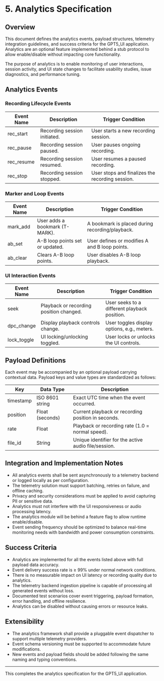 # 5. Analytics Specification

## Overview

This document defines the analytics events, payload structures, telemetry integration guidelines, and success criteria for the GPT5_UI application. Analytics are an optional feature implemented behind a stub protocol to allow enable/disable without impacting core functionality.

The purpose of analytics is to enable monitoring of user interactions, session activity, and UI state changes to facilitate usability studies, issue diagnostics, and performance tuning.

## Analytics Events

### Recording Lifecycle Events

| Event Name | Description                              | Trigger Condition                              |
|------------|------------------------------------------|-------------------------------------------------|
| rec_start  | Recording session initiated.             | User starts a new recording session.          |
| rec_pause  | Recording session paused.                 | User pauses ongoing recording.                  |
| rec_resume | Recording session resumed.                | User resumes a paused recording.                |
| rec_stop   | Recording session stopped.                | User stops and finalizes the recording session.|

### Marker and Loop Events

| Event Name | Description                            | Trigger Condition                              |
|------------|--------------------------------------|-------------------------------------------------|
| mark_add   | User adds a bookmark (T-MARK).        | A bookmark is placed during recording/playback.|
| ab_set     | A-B loop points set or updated.        | User defines or modifies A and B loop points.  |
| ab_clear   | Clears A-B loop points.                 | User disables A-B loop playback.                |

### UI Interaction Events

| Event Name   | Description                              | Trigger Condition                                |
|--------------|------------------------------------------|-------------------------------------------------|
| seek         | Playback or recording position changed. | User seeks to a different playback position.   |
| dpc_change   | Display playback controls change.       | User toggles display options, e.g., meters.    |
| lock_toggle  | UI locking/unlocking toggled.            | User locks or unlocks the UI controls.          |

## Payload Definitions

Each event may be accompanied by an optional payload carrying contextual data. Payload keys and value types are standardized as follows:

| Key       | Data Type | Description                                         |
|-----------|------------|--------------------------------------------------|
| timestamp | ISO 8601 string | Exact UTC time when the event occurred.        |
| position  | Float (seconds) | Current playback or recording position in seconds. |
| rate      | Float      | Playback or recording rate (1.0 = normal speed).  |
| file_id   | String     | Unique identifier for the active audio file/session.|

## Integration and Implementation Notes

- All analytics events shall be sent asynchronously to a telemetry backend or logged locally as per configuration.
- The telemetry solution must support batching, retries on failure, and offline caching.
- Privacy and security considerations must be applied to avoid capturing PII or sensitive data.
- Analytics must not interfere with the UI responsiveness or audio processing latency.
- The analytics module will be behind a feature flag to allow runtime enable/disable.
- Event sending frequency should be optimized to balance real-time monitoring needs with bandwidth and power consumption constraints.

## Success Criteria

- Analytics are implemented for all the events listed above with full payload data accuracy.
- Event delivery success rate is ≥ 99% under normal network conditions.
- There is no measurable impact on UI latency or recording quality due to analytics.
- The telemetry backend ingestion pipeline is capable of processing all generated events without loss.
- Documented test scenarios cover event triggering, payload formation, error handling, and offline resilience.
- Analytics can be disabled without causing errors or resource leaks.

## Extensibility

- The analytics framework shall provide a pluggable event dispatcher to support multiple telemetry providers.
- Event schema versioning must be supported to accommodate future modifications.
- New events and payload fields should be added following the same naming and typing conventions.

---

This completes the analytics specification for the GPT5_UI application.